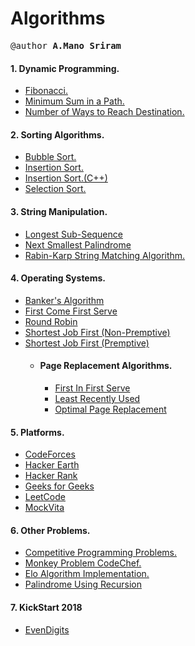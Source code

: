 # Algorithms

<pre>
@author <strong>A.Mano Sriram</strong>
</pre>


#### 1. Dynamic Programming.

- [Fibonacci.](https://github.com/manosriram/Algorithms/blob/master/Dynamic%20Programming/fibonacci.cpp)
- [Minimum Sum in a Path.](https://github.com/manosriram/Algorithms/blob/master/Dynamic%20Programming/minimumSumPath.cpp)
- [Number of Ways to Reach Destination.](https://github.com/manosriram/Algorithms/blob/master/Dynamic%20Programming/numberOfWays.cpp)

#### 2. Sorting Algorithms.

- [Bubble Sort.](https://github.com/manosriram/Algorithms/blob/master/Sorting/bubble.java)
- [Insertion Sort.](https://github.com/manosriram/Algorithms/blob/master/Sorting/insertion.java)
- [Insertion Sort.(C++)](https://github.com/manosriram/Algorithms/blob/master/Sorting/ins.cpp)
- [Selection Sort.](https://github.com/manosriram/Algorithms/blob/master/Sorting/selection.java)

#### 3. String Manipulation.

- [Longest Sub-Sequence](https://github.com/manosriram/Algorithms/blob/master/stringAlgo/longestSubSequence.cpp)
- [Next Smallest Palindrome](https://github.com/manosriram/Algorithms/blob/master/stringAlgo/nextSmallestPalindrome.cpp)
- [Rabin-Karp String Matching Algorithm.](https://github.com/manosriram/Algorithms/blob/master/stringAlgo/RabinKarp/matchPattern_rabinKarp.cpp)

#### 4. Operating Systems.
- [Banker's Algorithm](https://github.com/manosriram/Algorithms/blob/master/OS/bankers.cpp)
- [First Come First Serve](https://github.com/manosriram/Algorithms/blob/master/OS/fcfs.cpp)
- [Round Robin](https://github.com/manosriram/Algorithms/blob/master/OS/round.cpp)
- [Shortest Job First (Non-Premptive)](https://github.com/manosriram/Algorithms/blob/master/OS/sjf.cpp)
- [Shortest Job First (Premptive)](https://github.com/manosriram/Algorithms/blob/master/OS/sjf2.cpp)
  - #### Page Replacement Algorithms.
    - [First In First Serve](https://github.com/manosriram/Algorithms/blob/master/OS/Page%20Replacement%20Algorithms/FIFO.cpp)
    - [Least Recently Used](https://github.com/manosriram/Algorithms/blob/master/OS/Page%20Replacement%20Algorithms/LRU.cpp)
    - [Optimal Page Replacement](https://github.com/manosriram/Algorithms/blob/master/OS/Page%20Replacement%20Algorithms/OPR.cpp)
    
#### 5. Platforms.

- [CodeForces](https://github.com/manosriram/Algorithms/tree/master/Platforms/codeForces)
- [Hacker Earth](https://github.com/manosriram/Algorithms/tree/master/Platforms/hackerEarth)
- [Hacker Rank](https://github.com/manosriram/Algorithms/tree/master/Platforms/hackerRank)
- [Geeks for Geeks](https://github.com/manosriram/Algorithms/tree/master/Platforms/GFG)
- [LeetCode](https://github.com/manosriram/Algorithms/tree/master/Platforms/leetCode)
- [MockVita](https://github.com/manosriram/Algorithms/tree/master/Platforms/mockVita)


#### 6. Other Problems.

- [Competitive Programming Problems.](https://github.com/manosriram/Algorithms/tree/master/Academic/C%2B%2B%20Basic)
- [Monkey Problem CodeChef.](https://github.com/manosriram/Algorithms/blob/master/Academic/caseStudy/monkey1.cpp)
- [Elo Algorithm Implementation.](https://github.com/manosriram/Algorithms/blob/master/elo.cpp)
- [Palindrome Using Recursion](https://github.com/manosriram/Algorithms/blob/master/Recursion/palindrome.cpp)

#### 7. KickStart 2018
- [EvenDigits](https://github.com/manosriram/Algorithms/blob/master/KickStart/2018/evenDigits.cpp)
